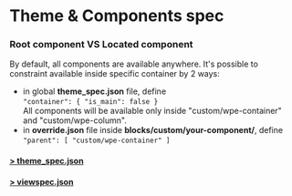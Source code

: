 # Theme & Components spec

### Root component VS Located component

By default, all components are available anywhere. It's possible to constraint available inside specific container by 2 ways:

* in global **theme\_spec.json** file, define\
  `"container": { "is_main": false }`\
  All components will be available only inside "custom/wpe-container" and "custom/wpe-column".
* in **override.json** file inside **blocks/custom/your-component/**, define\
  `"parent": [ "custom/wpe-container" ]`



#### [> theme\_spec.json](theme\_spec.json.md)

#### [> viewspec.json](viewspec.json.md)
